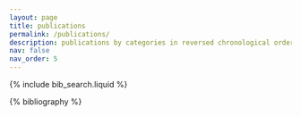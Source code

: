 ```yaml
---
layout: page
title: publications
permalink: /publications/
description: publications by categories in reversed chronological order. generated by jekyll-scholar.
nav: false
nav_order: 5
---
```


<!-- _pages/publications.md -->

<!-- Bibsearch Feature -->

{% include bib_search.liquid %}

<div class="publications">

{% bibliography %}

</div>
